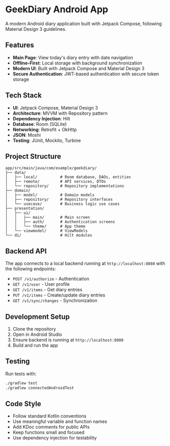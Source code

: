 # GeekDiary Android App

A modern Android diary application built with Jetpack Compose, following Material Design 3 guidelines.

## Features

- **Main Page**: View today's diary entry with date navigation
- **Offline-First**: Local storage with background synchronization
- **Modern UI**: Built with Jetpack Compose and Material Design 3
- **Secure Authentication**: JWT-based authentication with secure token storage

## Tech Stack

- **UI**: Jetpack Compose, Material Design 3
- **Architecture**: MVVM with Repository pattern
- **Dependency Injection**: Hilt
- **Database**: Room (SQLite)
- **Networking**: Retrofit + OkHttp
- **JSON**: Moshi
- **Testing**: JUnit, Mockito, Turbine

## Project Structure

```
app/src/main/java/com/example/geekdiary/
├── data/
│   ├── local/          # Room database, DAOs, entities
│   ├── remote/         # API services, DTOs
│   └── repository/     # Repository implementations
├── domain/
│   ├── model/          # Domain models
│   ├── repository/     # Repository interfaces
│   └── usecase/        # Business logic use cases
├── presentation/
│   ├── ui/
│   │   ├── main/       # Main screen
│   │   ├── auth/       # Authentication screens
│   │   └── theme/      # App theme
│   └── viewmodel/      # ViewModels
└── di/                 # Hilt modules
```

## Backend API

The app connects to a local backend running at `http://localhost:8080` with the following endpoints:

- `POST /v1/authorize` - Authentication
- `GET /v1/user` - User profile
- `GET /v1/items` - Get diary entries
- `PUT /v1/items` - Create/update diary entries
- `GET /v1/sync/changes` - Synchronization

## Development Setup

1. Clone the repository
2. Open in Android Studio
3. Ensure backend is running at `http://localhost:8080`
4. Build and run the app

## Testing

Run tests with:
```bash
./gradlew test
./gradlew connectedAndroidTest
```

## Code Style

- Follow standard Kotlin conventions
- Use meaningful variable and function names
- Add KDoc comments for public APIs
- Keep functions small and focused
- Use dependency injection for testability
